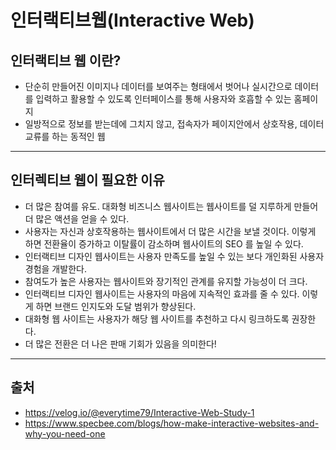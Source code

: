 # 인터랙티브웹(Interactive Web)

## 인터랙티브 웹 이란?

- 단순히 만들어진 이미지나 데이터를 보여주는 형태에서 벗어나 실시간으로 데이터를 입력하고 활용할 수 있도록 인터페이스를 통해 사용자와 호흡할 수 있는 홈페이지
- 일방적으로 정보를 받는데에 그치지 않고, 접속자가 페이지안에서 상호작용, 데이터 교류를 하는 동적인 웹

---

## 인터렉티브 웹이 필요한 이유

- 더 많은 참여를 유도. 대화형 비즈니스 웹사이트는 웹사이트를 덜 지루하게 만들어 더 많은 액션을 얻을 수 있다.
- 사용자는 자신과 상호작용하는 웹사이트에서 더 많은 시간을 보낼 것이다. 이렇게 하면 전환율이 증가하고 이탈률이 감소하며 웹사이트의 SEO 를 높일 수 있다.
- 인터랙티브 디자인 웹사이트는 사용자 만족도를 높일 수 있는 보다 개인화된 사용자 경험을 개발한다.
- 참여도가 높은 사용자는 웹사이트와 장기적인 관계를 유지할 가능성이 더 크다.
- 인터랙티브 디자인 웹사이트는 사용자의 마음에 지속적인 효과를 줄 수 있다. 이렇게 하면 브랜드 인지도와 도달 범위가 향상된다.
- 대화형 웹 사이트는 사용자가 해당 웹 사이트를 추천하고 다시 링크하도록 권장한다.
- 더 많은 전환은 더 나은 판매 기회가 있음을 의미한다!

---

## 출처

- https://velog.io/@everytime79/Interactive-Web-Study-1
- https://www.specbee.com/blogs/how-make-interactive-websites-and-why-you-need-one
